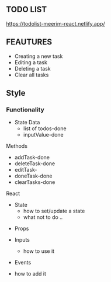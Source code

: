 ## TODO LIST

https://todolist-meerim-react.netlify.app/

## FEAUTURES

- Creating a new task
- Editing a task
- Deleting a task
- Clear all tasks

## Style

### Functionality

- State Data
  - list of todos-done
  - inputValue-done

Methods

- addTask-done
- deleteTask-done
- editTask-
- doneTask-done
- clearTasks-done

React

- State
  - how to set/update a state
  - what not to do ..

* Props
* Inputs

  - how to use it

* Events

- how to add it
